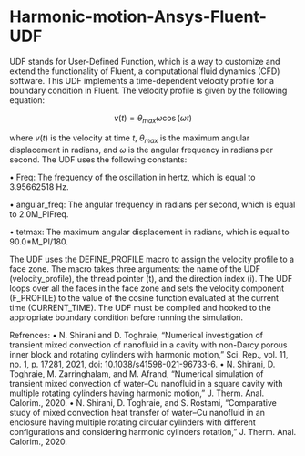 # Harmonic-motion-Ansys-Fluent-UDF
UDF stands for User-Defined Function, which is a way to customize and extend the functionality of Fluent, a computational fluid dynamics (CFD) software.
This UDF implements a time-dependent velocity profile for a boundary condition in Fluent. The velocity profile is given by the following equation:

$$v(t) = \theta_{max} \omega \cos(\omega t)$$

where $v(t)$ is the velocity at time $t$, $\theta_{max}$ is the maximum angular displacement in radians, and $\omega$ is the angular frequency in radians per second. The UDF uses the following constants:

•  Freq: The frequency of the oscillation in hertz, which is equal to 3.95662518 Hz.

•  angular_freq: The angular frequency in radians per second, which is equal to 2.0M_PIFreq.

•  tetmax: The maximum angular displacement in radians, which is equal to 90.0*M_PI/180.

The UDF uses the DEFINE_PROFILE macro to assign the velocity profile to a face zone. The macro takes three arguments: the name of the UDF (velocity_profile), the thread pointer (t), and the direction index (i). The UDF loops over all the faces in the face zone and sets the velocity component (F_PROFILE) to the value of the cosine function evaluated at the current time (CURRENT_TIME). The UDF must be compiled and hooked to the appropriate boundary condition before running the simulation.

Refrences:
•	N. Shirani and D. Toghraie, “Numerical investigation of transient mixed convection of nanofluid in a cavity with non-Darcy porous inner block and rotating cylinders with harmonic motion,” Sci. Rep., vol. 11, no. 1, p. 17281, 2021, doi: 10.1038/s41598-021-96733-6. 
•	N. Shirani, D. Toghraie, M. Zarringhalam, and M. Afrand, “Numerical simulation of transient mixed convection of water–Cu nanofluid in a square cavity with multiple rotating cylinders having harmonic motion,” J. Therm. Anal. Calorim., 2020. 
•	N. Shirani, D. Toghraie, and S. Rostami, “Comparative study of mixed convection heat transfer of water–Cu nanofluid in an enclosure having multiple rotating circular cylinders with different configurations and considering harmonic cylinders rotation,” J. Therm. Anal. Calorim., 2020. 
